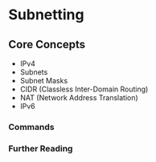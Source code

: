 # Subnetting

## Core Concepts

- IPv4
- Subnets
- Subnet Masks
- CIDR (Classless Inter-Domain Routing)
- NAT (Network Address Translation)
- IPv6

### Commands



### Further Reading

